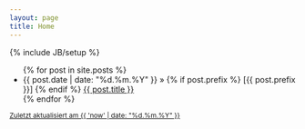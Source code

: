 ```yaml
---
layout: page
title: Home
---
```

{% include JB/setup %}

<ul class="posts">
  {% for post in site.posts %}
    <li>
    	<span>{{ post.date | date: "%d.%m.%Y" }}</span> &raquo; 
		{% if post.prefix %}
			[{{ post.prefix }}] 
		{% endif %}
		<a href="{{ BASE_PATH }}{{ post.url }}">{{ post.title }}</a>
    </li>
  {% endfor %}
</ul>
<a href="https://github.com/stefan2904/stefan2904.github.com/commits/master">
	<small>Zuletzt aktualisiert am {{ 'now' | date: "%d.%m.%Y" }}</small>
</a>